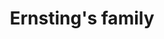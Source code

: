 ---
title: "Ernsting's family"
url: /oberhausen/ernstings-family-concordiastrasse/
shop: Kleidung
---